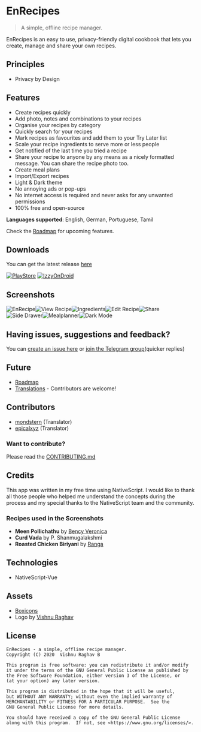 # EnRecipes

> A simple, offline recipe manager.

EnRecipes is an easy to use, privacy-friendly digital cookbook that lets you create, manage and share your own recipes.

## Principles

-   Privacy by Design

## Features

-   Create recipes quickly
-   Add photo, notes and combinations to your recipes
-   Organise your recipes by category
-   Quickly search for your recipes
-   Mark recipes as favourites and add them to your Try Later list
-   Scale your recipe ingredients to serve more or less people
-   Get notified of the last time you tried a recipe
-   Share your recipe to anyone by any means as a nicely formatted message. You can share the recipe photo too.
-   Create meal plans
-   Import/Export recipes
-   Light & Dark theme
-   No annoying ads or pop-ups
-   No internet access is required and never asks for any unwanted permissions
-   100% free and open-source

**Languages supported**: English, German, Portuguese, Tamil

Check the [Roadmap](https://github.com/vishnuraghavb/EnRecipes/projects/1) for upcoming features.

## Downloads

You can get the latest release [here](https://github.com/vishnuraghavb/EnRecipes/releases)

[![PlayStore](assets/Images/google-play-badge.png)](https://play.google.com/store/apps/details?id=com.vishnuraghav.enrecipes)
[![IzzyOnDroid](assets/Images/IzzyOnDroid.png)](https://apt.izzysoft.de/fdroid/index/apk/com.vishnuraghav.enrecipes)

## Screenshots

![EnRecipe](assets/Screenshots/2.png)![View Recipe](assets/Screenshots/3.png)![Ingredients](assets/Screenshots/4.png)![Edit Recipe](assets/Screenshots/5.png)![Share](assets/Screenshots/6.png)![Side Drawer](assets/Screenshots/7.png)![Mealplanner](assets/Screenshots/8.png)![Dark Mode](assets/Screenshots/10.png)

## Having issues, suggestions and feedback?

You can [create an issue here](https://github.com/vishnuraghavb/EnRecipes/issues) or [join the Telegram group](http://t.me/enrecipes)(quicker replies)

## Future

-   [Roadmap](https://github.com/vishnuraghavb/EnRecipes/projects/1)
-   [Translations](https://github.com/vishnuraghavb/EnRecipes/projects/2) - Contributors are welcome!

## Contributors

-   [mondstern](https://codeberg.org/mondstern) (Translator)
-   [epicalxyz](https://github.com/epicalxyz) (Translator)

### Want to contribute?

Please read the [CONTRIBUTING.md](https://github.com/vishnuraghavb/EnRecipes/blob/main/CONTRIBUTING.md)

## Credits

This app was written in my free time using NativeScript. I would like to thank all those people who helped me understand the concepts during the process and my special thanks to the NativeScript team and the community.

### Recipes used in the Screenshots

-   **Meen Pollichathu** by [Bency Veronica](https://www.instagram.com/bencys_lil_kitchen)
-   **Curd Vada** by P. Shanmugalakshmi
-   **Roasted Chicken Biriyani** by [Ranga](https://www.youtube.com/channel/UC6ONI92scjwMmk3IITKIx-g)

## Technologies

-   NativeScript-Vue

## Assets

-   [Boxicons](https://boxicons.com/)
-   Logo by [Vishnu Raghav](https://www.vishnuraghav.com/)

## License

    EnRecipes - a simple, offline recipe manager.
    Copyright (C) 2020  Vishnu Raghav B

    This program is free software: you can redistribute it and/or modify
    it under the terms of the GNU General Public License as published by
    the Free Software Foundation, either version 3 of the License, or
    (at your option) any later version.

    This program is distributed in the hope that it will be useful,
    but WITHOUT ANY WARRANTY; without even the implied warranty of
    MERCHANTABILITY or FITNESS FOR A PARTICULAR PURPOSE.  See the
    GNU General Public License for more details.

    You should have received a copy of the GNU General Public License
    along with this program.  If not, see <https://www.gnu.org/licenses/>.
